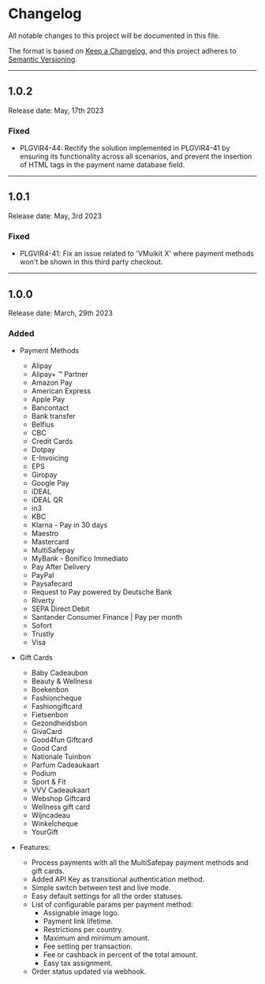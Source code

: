 # Changelog
All notable changes to this project will be documented in this file.

The format is based on [Keep a Changelog](https://keepachangelog.com/en/1.0.0/),
and this project adheres to [Semantic Versioning](https://semver.org/spec/v2.0.0.html).

***

## 1.0.2
Release date: May, 17th 2023

### Fixed
+ PLGVIR4-44: Rectify the solution implemented in PLGVIR4-41 by ensuring its functionality across all scenarios, and prevent the insertion of HTML tags in the payment name database field.

***

## 1.0.1
Release date: May, 3rd 2023

### Fixed
+ PLGVIR4-41: Fix an issue related to 'VMuikit X' where payment methods won't be shown in this third party checkout.

***

## 1.0.0
Release date: March, 29th 2023

### Added
+ Payment Methods
    - Alipay
    - Alipay+ ™ Partner
    - Amazon Pay
    - American Express
    - Apple Pay
    - Bancontact
    - Bank transfer
    - Belfius
    - CBC
    - Credit Cards
    - Dotpay
    - E-Invoicing
    - EPS
    - Giropay
    - Google Pay
    - iDEAL
    - iDEAL QR
    - in3
    - KBC
    - Klarna - Pay in 30 days
    - Maestro
    - Mastercard
    - MultiSafepay
    - MyBank - Bonifico Immediato
    - Pay After Delivery
    - PayPal
    - Paysafecard
    - Request to Pay powered by Deutsche Bank
    - Riverty
    - SEPA Direct Debit
    - Santander Consumer Finance | Pay per month
    - Sofort
    - Trustly
    - Visa

+ Gift Cards
    - Baby Cadeaubon
    - Beauty & Wellness
    - Boekenbon
    - Fashioncheque
    - Fashiongiftcard
    - Fietsenbon
    - Gezondheidsbon
    - GivaCard
    - Good4fun Giftcard
    - Good Card
    - Nationale Tuinbon
    - Parfum Cadeaukaart
    - Podium
    - Sport & Fit
    - VVV Cadeaukaart
    - Webshop Giftcard
    - Wellness gift card
    - Wijncadeau
    - Winkelcheque
    - YourGift

+ Features:
    - Process payments with all the MultiSafepay payment methods and gift cards.
    - Added API Key as transitional authentication method.
    - Simple switch between test and live mode.
    - Easy default settings for all the order statuses.
    - List of configurable params per payment method:
        - Assignable image logo.
        - Payment link lifetime.
        - Restrictions per country.
        - Maximum and minimum amount.
        - Fee setting per transaction.
        - Fee or cashback in percent of the total amount.
        - Easy tax assignment.
    - Order status updated via webhook.
